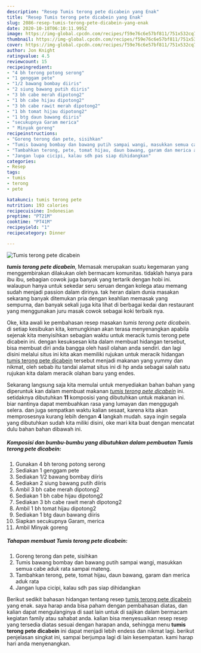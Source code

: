 ```yaml
---
description: "Resep Tumis terong pete dicabein yang Enak"
title: "Resep Tumis terong pete dicabein yang Enak"
slug: 2086-resep-tumis-terong-pete-dicabein-yang-enak
date: 2020-10-18T06:10:11.995Z
image: https://img-global.cpcdn.com/recipes/f59e76c6e57bf811/751x532cq70/tumis-terong-pete-dicabein-foto-resep-utama.jpg
thumbnail: https://img-global.cpcdn.com/recipes/f59e76c6e57bf811/751x532cq70/tumis-terong-pete-dicabein-foto-resep-utama.jpg
cover: https://img-global.cpcdn.com/recipes/f59e76c6e57bf811/751x532cq70/tumis-terong-pete-dicabein-foto-resep-utama.jpg
author: Jon Knight
ratingvalue: 4.5
reviewcount: 15
recipeingredient:
- "4 bh terong potong serong"
- "1 genggam pete"
- "1/2 bawang bombay diiris"
- "2 siung bawang putih diiris"
- "3 bh cabe merah dipotong2"
- "1 bh cabe hijau dipotong2"
- "3 bh cabe rawit merah dipotong2"
- "1 bh tomat hijau dipotong2"
- "1 btg daun bawang diiris"
- "secukupnya Garam merica"
- " Minyak goreng"
recipeinstructions:
- "Goreng terong dan pete, sisihkan"
- "Tumis bawang bombay dan bawang putih sampai wangi, masukkan semua cabe aduk rata sampai mateng."
- "Tambahkan terong, pete, tomat hijau, daun bawang, garam dan merica aduk rata"
- "Jangan lupa cicipi, kalau sdh pas siap dihidangkan"
categories:
- Resep
tags:
- tumis
- terong
- pete

katakunci: tumis terong pete 
nutrition: 193 calories
recipecuisine: Indonesian
preptime: "PT21M"
cooktime: "PT41M"
recipeyield: "1"
recipecategory: Dinner

---
```



![Tumis terong pete dicabein](https://img-global.cpcdn.com/recipes/f59e76c6e57bf811/751x532cq70/tumis-terong-pete-dicabein-foto-resep-utama.jpg)

<b><i>tumis terong pete dicabein</i></b>, Memasak merupakan suatu kegemaran yang menggembirakan dilakukan oleh bermacam komunitas. tidaklah hanya para ibu ibu, sebagian cowok juga banyak yang tertarik dengan hobi ini. walaupun hanya untuk sekedar seru seruan dengan kolega atau memang sudah menjadi passion dalam dirinya. tak heran dalam dunia masakan sekarang banyak ditemukan pria dengan keahlian memasak yang sempurna, dan banyak sekali juga kita lihat di berbagai kedai dan restaurant yang menggunakan juru masak cowok sebagai koki terbaik nya.

Oke, kita awali ke pembahasan resep masakan <i>tumis terong pete dicabein</i>. di setiap kesibukan kita, kemungkinan akan terasa menyenangkan apabila sejenak kita menyisihkan sebagian waktu untuk meracik tumis terong pete dicabein ini. dengan kesuksesan kita dalam membuat hidangan tersebut, bisa membuat diri anda bangga oleh hasil olahan anda sendiri. dan lagi disini melalui situs ini kita akan memiliki rujukan untuk meracik hidangan <u>tumis terong pete dicabein</u> tersebut menjadi makanan yang yummy dan nikmat, oleh sebab itu tandai alamat situs ini di hp anda sebagai salah satu rujukan kita dalam meracik olahan baru yang endes.




Sekarang langsung saja kita memulai untuk menyediakan bahan bahan yang diperuntuk kan dalam membuat makanan <u><i>tumis terong pete dicabein</i></u> ini. setidaknya dibutuhkan <b>11</b> komposisi yang dibutuhkan untuk makanan ini. biar nantinya dapat membuahkan rasa yang lumayan dan menggugah selera. dan juga sempatkan waktu kalian sesaat, karena kita akan memprosesnya kurang lebih dengan <b>4</b> langkah mudah. saya ingin segala yang dibutuhkan sudah kita miliki disini, oke mari kita buat dengan mencatat dulu bahan bahan dibawah ini.

<!--inarticleads1-->

##### Komposisi dan bumbu-bumbu yang dibutuhkan dalam pembuatan Tumis terong pete dicabein:

1. Gunakan 4 bh terong potong serong
1. Sediakan 1 genggam pete
1. Sediakan 1/2 bawang bombay diiris
1. Sediakan 2 siung bawang putih diiris
1. Ambil 3 bh cabe merah dipotong2
1. Sediakan 1 bh cabe hijau dipotong2
1. Sediakan 3 bh cabe rawit merah dipotong2
1. Ambil 1 bh tomat hijau dipotong2
1. Sediakan 1 btg daun bawang diiris
1. Siapkan secukupnya Garam, merica
1. Ambil  Minyak goreng




<!--inarticleads2-->

##### Tahapan membuat Tumis terong pete dicabein:

1. Goreng terong dan pete, sisihkan
1. Tumis bawang bombay dan bawang putih sampai wangi, masukkan semua cabe aduk rata sampai mateng.
1. Tambahkan terong, pete, tomat hijau, daun bawang, garam dan merica aduk rata
1. Jangan lupa cicipi, kalau sdh pas siap dihidangkan




Berikut sedikit bahasan hidangan tentang resep <u>tumis terong pete dicabein</u> yang enak. saya harap anda bisa paham dengan pembahasan diatas, dan kalian dapat mengulanginya di saat lain untuk di sajikan dalam bermacam kegiatan family atau sahabat anda. kalian bisa menyesuaikan resep resep yang tersedia diatas sesuai dengan harapan anda, sehingga menu <b>tumis terong pete dicabein</b> ini dapat menjadi lebih endess dan nikmat lagi. berikut penjelasan singkat ini, sampai berjumpa lagi di lain kesempatan. kami harap hari anda menyenangkan.
